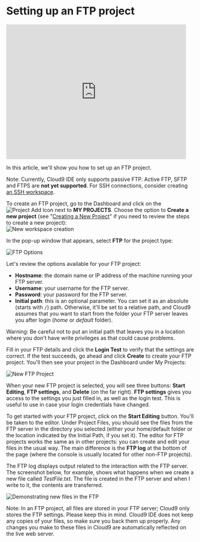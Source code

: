 # Setting up an FTP project

<iframe width="480" height="360" src="http://www.youtube.com/embed/HehwOFg7jYc" frameborder="0" allowfullscreen></iframe>

In this article, we'll show you how to set up an FTP project.

Note: Currently, Cloud9 IDE only supports passive FTP. Active FTP, SFTP and FTPS are **not yet supported**. For SSH connections, consider creating [an SSH workspace](./run_your_own_workspace.html).

To create an FTP project, go to the Dashboard and click on the ![Project Add Icon](./icons/workspacePlusIcon.png) next to **MY PROJECTS**. Choose the option to **Create a new project** (see "[Creating a New Project](./creating_new_workspace.html)" if you need to review the steps to create a new project):  
![New workspace creation](./images/newWorkspace.png)

In the pop-up window that appears, select **FTP** for the project type:

![FTP Options](./images/FTPoptions.png)

Let's review the options available for your FTP project:

* **Hostname**: the domain name or IP address of the machine running your FTP server.
* **Username**: your username for the FTP server.
* **Password**: your password for the FTP server.
* **Initial path**: this is an optional parameter. You can set it as an absolute (starts with `/`) path. Otherwise, it'll be set to a relative path, and Cloud9 assumes that you want to start from the folder your FTP server leaves you after login (_home_ or _default_ folder).


Warning: Be careful not to put an initial path that leaves you in a location where you don't have write privileges as that could cause problems.

Fill in your FTP details and click the **Login Test** to verify that the settings are correct. If the test succeeds, go ahead and click **Create** to create your FTP project. You'll then see your project in the Dashboard under My Projects:

![New FTP Project](./images/newFtpWorkspace.png)

When your new FTP project is selected, you will see three buttons: **Start Editing**, **FTP settings**, and **Delete** (on the far right). **FTP settings** gives you access to the settings you just filled in, as well as the login test. This is useful to use in case your login credentials have changed.

To get started with your FTP project, click on the **Start Editing** button. You'll be taken to the editor. Under Project Files, you should see the files from the FTP server in the directory you selected (either your home/default folder or the location indicated by the Initial Path, if you set it). The editor for FTP projects works the same as in other projects: you can create and edit your files in the usual way. The main difference is the **FTP log** at the bottom of the page (where the console is usually located for other non-FTP projects).

The FTP log displays output related to the interaction with the FTP server. The screenshot below, for example, shows what happens when we create a new file called _TestFile.txt_. The file is created in the FTP server and when I write to it, the contents are transferred.

![Demonstrating new files in the FTP](./images/FTPlog.png)

Note: In an FTP project, all files are stored in your FTP server; Cloud9 only stores the FTP settings. Please keep this in mind. Cloud9 IDE does not keep any copies of your files, so make sure you back them up properly. Any changes you make to these files in Cloud9 are automatically reflected on the live web server.